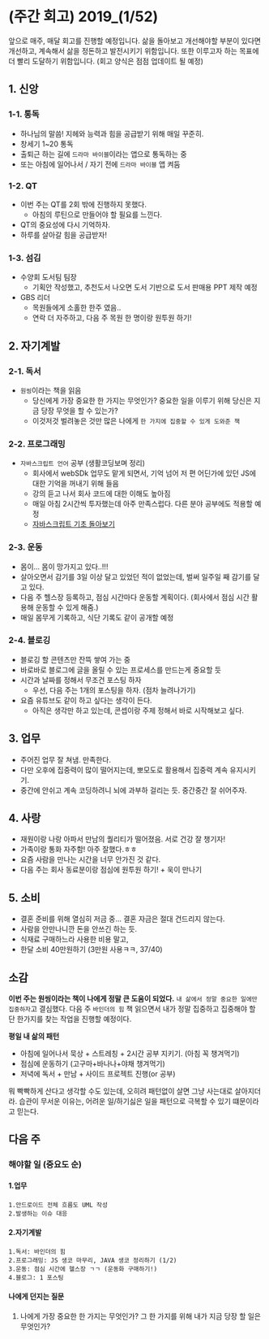 # (주간 회고) 2019_(1/52) 

앞으로 매주, 매달 회고를 진행할 예정입니다.
삶을 돌아보고 개선해야할 부분이 있다면 개선하고, 계속해서 삶을 정돈하고 발전시키기 위함입니다.
또한 이루고자 하는 목표에 더 빨리 도달하기 위함입니다.
(회고 양식은 점점 업데이트 될 예정)

## 1. 신앙

### 1-1. 통독
- 하나님의 말씀! 지헤와 능력과 힘을 공급받기 위해 매일 꾸준히.
- 창세기 1~20 통독
- 출퇴근 하는 길에 `드라마 바이블`이라는 앱으로 통독하는 중
- 또는 아침에 일어나서 / 자기 전에 `드라마 바이블` 앱 켜둠

### 1-2. QT
- 이번 주는 QT를 2회 밖에 진행하지 못했다.
	- 아침의 루틴으로 만들어야 할 필요를 느낀다.
- QT의 중요성에 다시 기억하자.
- 하루를 살아갈 힘을 공급받자!

### 1-3. 섬김
- 수양회 도서팀 팀장
	- 기획안 작성했고, 추천도서 나오면 도서 기반으로 도서 판매용 PPT 제작 예정
- GBS 리더
	- 목원들에게 소홀한 한주 였음.. 
	- 연락 더 자주하고, 다음 주 목원 한 명이랑 원투원 하기!

## 2. 자기계발
### 2-1. 독서
- `원씽`이라는 책을 읽음
	- 당신에게 가장 중요한 한 가지는 무엇인가? 중요한 일을 이루기 위해 당신은 지금 당장 무엇을 할 수 있는가?
	- 이것저것 벌려놓은 것만 많은 나에게 `한 가지에 집중할 수 있게 도와준 책`

### 2-2. 프로그래밍
- `자바스크립트 언어` 공부 (생활코딩보며 정리)
	- 회사에서 webSDk 업무도 맡게 되면서, 기억 넘어 저 편 어딘가에 있던 JS에 대한 기억을 꺼내기 위해 들음
	- 강의 듣고 나서 회사 코드에 대한 이해도 높아짐
	- 매일 아침 2시간씩 투자했는데 아주 만족스럽다. 다른 분야 공부에도 적용할 예정
	- [자바스크립트 기초 돌아보기](https://github.com/Seopftware/TIL/blob/master/JavaScript/BasicTutorial.md)

### 2-3. 운동
- 몸이... 몸이 망가지고 있다..!!!
- 살아오면서 감기를 3일 이상 달고 있었던 적이 없었는데, 벌써 일주일 째 감기를 달고 있다.
- 다음 주 헬스장 등록하고, 점심 시간마다 운동할 계획이다. (회사에서 점심 시간 활용해 운동할 수 있게 해줌.)
- 매일 몸무게 기록하고, 식단 기록도 같이 공개할 예정

### 2-4. 블로깅
- 블로깅 할 콘텐츠만 잔뜩 쌓여 가는 중
- 바로바로 블로그에 글을 올릴 수 있는 프로세스를 만드는게 중요할 듯
- 시간과 날짜를 정해서 무조건 포스팅 하자
	- 우선, 다음 주는 1개의 포스팅을 하자. (점차 늘려나가기) 
- 요즘 유튜브도 같이 하고 싶다는 생각이 든다.
	- 아직은 생각만 하고 있는데, 콘셉이랑 주제 정해서 바로 시작해보고 싶다.

## 3. 업무
- 주어진 업무 잘 쳐냄. 만족한다.
- 다만 오후에 집중력이 많이 떨어지는데, 뽀모도로 활용해서 집중력 계속 유지시키기.
- 중간에 안쉬고 계속 코딩하려니 뇌에 과부하 걸리는 듯. 중간중간 잘 쉬어주자.

## 4. 사랑
- 재원이랑 나랑 아파서 만남의 퀄리티가 떨어졌음. 서로 건강 잘 챙기자!
- 가족이랑 통화 자주함! 아주 잘했다.ㅎㅎ
- 요즘 사람을 만나는 시간을 너무 안가진 것 같다. 
- 다음 주는 회사 동료분이랑 점심에 원투원 하기! + 욱이 만나기

## 5. 소비
- 결혼 준비를 위해 열심히 저금 중... 결혼 자금은 절대 건드리지 않는다.
- 사람을 안만나니깐 돈을 안쓰긴 하는 듯.
- 식재료 구매하느라 사용한 비용 말고, 
- 한달 소비 40만원하기 (3만원 사용ㅋㅋ, 37/40)

## 소감
**이번 주는 원씽이라는 책이 나에게 정말 큰 도움이 되었다.**
`내 삶에서 정말 중요한 일에만 집중하자`고 결심했다. 
다음 주 `바인더의 힘` 책 읽으면서 내가 정말 집중하고 집중해야 할 단 한가지를 찾는 작업을 진행할 예정이다.

**평일 내 삶의 패턴**
- 아침에 일어나서 묵상 + 스트레칭 + 2시간 공부 지키기. (아침 꼭 챙겨먹기)
- 점심에 운동하기 (고구마+바나나+야채 챙겨먹기)
- 저녁에 독서 + 만남 + 사이드 프로젝트 진행(or 공부)

뭐 빡빡하게 산다고 생각할 수도 있는데, 오히려 패턴없이 살면 그냥 사는대로 살아지더라.
습관이 무서운 이유는, 어려운 일/하기싫은 일을 패턴으로 극복할 수 있기 떄문이라고 믿는다.

## 다음 주
### 해야할 일 (중요도 순)
#### 1.업무
```
1.안드로이드 전체 흐름도 UML 작성
2.발생하는 이슈 대응
```

#### 2.자기계발
```
1.독서: 바인더의 힘
2.프로그래밍: JS 생코 마무리, JAVA 생코 정리하기 (1/2)
3.운동: 점심 시간에 헬스장 ㄱㄱ (운동화 구매하기!)
4.블로그: 1 포스팅
```

#### 나에게 던지는 질문
1. 나에게 가장 중요한 한 가지는 무엇인가? 그 한 가지를 위해 내가 지금 당장 할 일은 무엇인가?